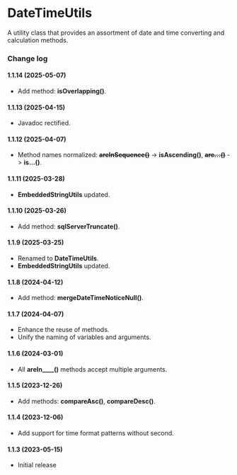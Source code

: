 # DateTimeUtils
A utility class that provides an assortment of date and time converting and calculation methods.

### Change log

#### 1.1.14 (2025-05-07)
*	Add method: **isOverlapping()**.

#### 1.1.13 (2025-04-15)
*	Javadoc rectified.

#### 1.1.12 (2025-04-07)
*	Method names normalized: ~~**areInSequence()**~~ -> **isAscending()**, ~~**are...()**~~ -> **is...()**.

#### 1.1.11 (2025-03-28)
*	**EmbeddedStringUtils** updated.

#### 1.1.10 (2025-03-26)
*	Add method: **sqlServerTruncate()**.

#### 1.1.9 (2025-03-25)
*	Renamed to **DateTimeUtils**.
*	**EmbeddedStringUtils** updated.

#### 1.1.8 (2024-04-12)
*	Add method: **mergeDateTimeNoticeNull()**.

#### 1.1.7 (2024-04-07)
*	Enhance the reuse of methods.
*	Unify the naming of variables and arguments.

#### 1.1.6 (2024-03-01)
*	All **areIn____()** methods accept multiple arguments.

#### 1.1.5 (2023-12-26)
*	Add methods: **compareAsc()**, **compareDesc()**.

#### 1.1.4 (2023-12-06)
*	Add support for time format patterns without second.

#### 1.1.3 (2023-05-15)
*	Initial release
